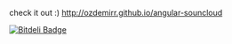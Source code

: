 check it out :) http://ozdemirr.github.io/angular-souncloud


[![Bitdeli Badge](https://d2weczhvl823v0.cloudfront.net/ozdemirr/angular-souncloud/trend.png)](https://bitdeli.com/free "Bitdeli Badge")

